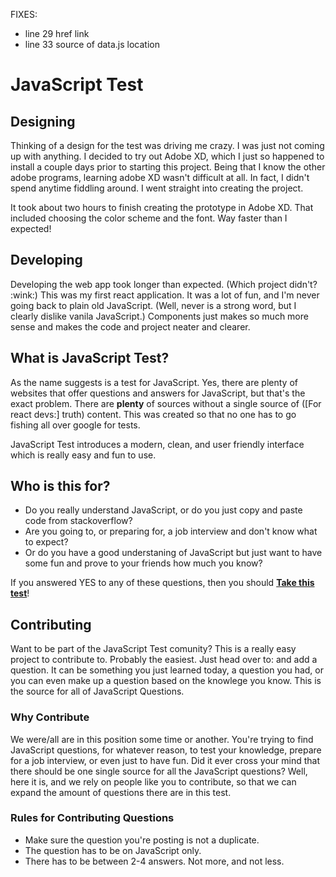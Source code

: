 FIXES:

-   line 29 href link
-   line 33 source of data.js location

<h1>JavaScript Test</h1>

<h2>Designing</h2>

Thinking of a design for the test was driving me crazy. I was just not coming up with anything.
I decided to try out Adobe XD, which I just so happened to install a couple days prior to starting this project. Being that I know the other adobe programs, learning adobe XD wasn't difficult at all. In fact, I didn't spend anytime fiddling around. I went straight into creating the project.

It took about two hours to finish creating the prototype in Adobe XD. That included choosing the color scheme and the font. Way faster than I expected!

<h2>Developing</h2>
Developing the web app took longer than expected. (Which project didn't? :wink:) This was my first react application. It was a lot of fun, and I'm never going back to plain old JavaScript. (Well, never is a strong word, but I clearly dislike vanila JavaScript.) Components just makes so much more sense and makes the code and project neater and clearer.

<h2>What is JavaScript Test?</h2>
As the name suggests is a test for JavaScript. Yes, there are plenty of websites that offer questions and answers for JavaScript, but that's the exact problem. There are <strong>plenty</strong> of sources without a single source of ([For react devs:] truth) content. This was created so that no one has to go fishing all over google for tests.

JavaScript Test introduces a modern, clean, and user friendly interface which is really easy and fun to use.

<h2>Who is this for?</h2>
<ul>
    <li>Do you really understand JavaScript, or do you just copy and paste code from stackoverflow?</li>
    <li>Are you going to, or preparing for, a job interview and don't know what to expect?</li>
    <li>Or do you have a good understaning of JavaScript but just want to have some fun and prove to your friends how much you know?</li>
</ul>

If you answered YES to any of these questions, then you should <strong><a href="#">Take this test</a></strong>!

<h2>Contributing</h2>
Want to be part of the JavaScript Test comunity? This is a really easy project to contribute to. Probably the easiest. Just head over to: and
add a question. It can be something you just learned today, a question you had, or you can even make up a question based on the knowlege you know. This is the source for all of JavaScript Questions.

<h3>Why Contribute</h3>
We were/all are in this position some time or another. You're trying to find JavaScript questions, for whatever reason, to test your knowledge, prepare for a job interview, or even just to have fun. Did it ever cross your mind that there should be one single source for all the JavaScript questions? Well, here it is, and we rely on people like you to contribute, so that we can expand the amount of questions there are in this test.

<h3>Rules for Contributing Questions</h3>
<ul>
    <li>Make sure the question you're posting is not a duplicate.</li>
    <li>The question has to be on JavaScript only.</li>
    <li>There has to be between 2-4 answers. Not more, and not less.</li>
</ul>

